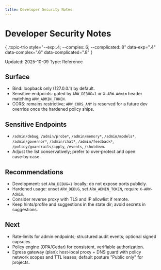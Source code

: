 ```yaml
---
title: Developer Security Notes
---
```


# Developer Security Notes
{ .topic-trio style="--exp:.4; --complex:.6; --complicated:.8" data-exp=".4" data-complex=".6" data-complicated=".8" }

Updated: 2025-10-09
Type: Reference

## Surface
- Bind: loopback only (127.0.0.1) by default.
- Sensitive endpoints: gated by `ARW_DEBUG=1` or `X-ARW-Admin` header matching `ARW_ADMIN_TOKEN`.
- CORS: remains restrictive; `ARW_CORS_ANY` is reserved for a future dev override once the hardened policy ships.

## Sensitive Endpoints
- `/admin/debug`, `/admin/probe*`, `/admin/memory*`, `/admin/models*`, `/admin/governor*`, `/admin/chat*`, `/admin/feedback*`, `/policy/guardrails/apply`, `/events`, `/shutdown`.
- Adjust the list conservatively; prefer to over‑protect and open case‑by‑case.

## Recommendations
- Development: set `ARW_DEBUG=1` locally; do not expose ports publicly.
- Hardened usage: unset `ARW_DEBUG`, set `ARW_ADMIN_TOKEN`, require `X-ARW-Admin`.
- Consider reverse proxy with TLS and IP allowlist if remote.
- Keep hints/profile and suggestions in the state dir; avoid secrets in suggestions.

## Next
- Rate‑limits for admin endpoints; structured audit events; optional signed capsules.
- Policy engine (OPA/Cedar) for consistent, verifiable authorization.
- Egress gateway (plan): host‑local proxy + DNS guard with policy network scopes and TTL leases; default posture "Public only" for projects.
